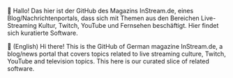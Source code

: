 👋 Hallo! Das hier ist der GitHub des Magazins InStream.de, eines Blog/Nachrichtenportals, dass
sich mit Themen aus den Bereichen Live-Streaming Kultur, Twitch, YouTube und Fernsehen beschäftigt.
Hier findet sich kuratierte Software.

👋 (English) Hi there! This is the GitHub of German magazine InStream.de, a blog/news portal that
covers topics related to live streaming culture, Twitch, YouTube and television topics.
This here is our curated slice of related software.
